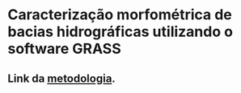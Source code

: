 # Caracterização morfométrica de bacias hidrográficas utilizando o software GRASS


## Link da [metodologia][1].


[1]: https://github.com/marcellobenigno/caracterizacao_morfometrica_pianco/metodologia/metodologia.md
